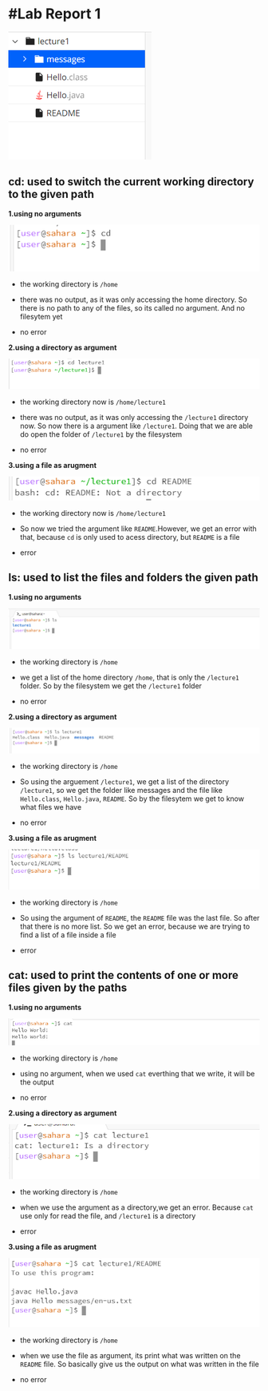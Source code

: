 #Lab Report 1        
=========

![Image](intro.png)

cd: used to switch the current working directory to the given path
---------

__1.using no arguments__

![Image](cd1.png)

- the working directory is `/home`

- there was no output, as it was only accessing the home directory. So there is no path to any of the files, so its called no argument. And no filesytem yet

- no error

__2.using a directory as argument__

![Image](cd2.png)

- the working directory now is `/home/lecture1`

- there was no output, as it was only accessing the `/lecture1` directory now. So now there is a argument like `/lecture1`. Doing that we are able do open the folder of `/lecture1` by the filesystem

- no error

__3.using a file as arugment__

![Image](cd3.png)

- the working directory now is `/home/lecture1`

- So now we tried the argument like `README`.However, we get an error with that, because `cd` is only used to acess directory, but `README` is a file

- error

ls: used to list the files and folders the given path
---------

__1.using no arguments__

![Image](ls1.png)

- the working directory is `/home`

- we get a list of the home directory `/home`, that is only the `/lecture1` folder. So by the filesystem we get the `/lecture1` folder

- no error

__2.using a directory as argument__

![Image](ls2.png)

- the working directory is `/home`

- So using the arguement `/lecture1`, we get a list of the directory `/lecture1`, so we get the folder like messages and the file like `Hello.class`, `Hello.java`, `README`. So by the filesytem we get to know what files we have

- no error

__3.using a file as arugment__

![Image](ls3.png)

- the working directory is `/home`

- So using the argument of `README`, the `README` file was the last file. So after that there is no more list. So we get an error, because we are trying to find a list of a file inside a file

- error

cat: used to print the contents of one or more files given by the paths
---------

__1.using no arguments__

![Image](cat1.png)

- the working directory is `/home`

- using no argument, when we used `cat` everthing that we write, it will be the output

- no error

__2.using a directory as argument__

![Image](cat2.png)

- the working directory is `/home`

- when we use the argument as a directory,we get an error. Because `cat` use only for read the file, and `/lecture1` is a directory

- error

__3.using a file as arugment__

![Image](cat3.png)

- the working directory is `/home`

- when we use the file as argument, its print what was written on the `README` file. So basically give us the output on what was written in the file

- no error




